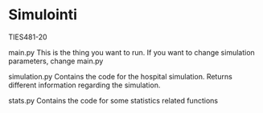 # Simulointi
TIES481-20

main.py
This is the thing you want to run. If you want to change simulation parameters, change main.py

simulation.py
Contains the code for the hospital simulation. Returns different information regarding the simulation.

stats.py
Contains the code for some statistics related functions

